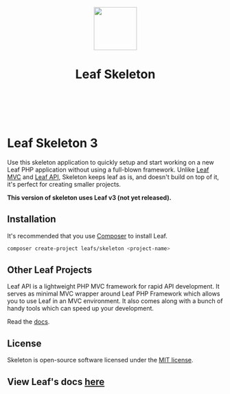 <p align="center">
    <br><br>
    <img src="https://leafphp.dev/logo.png" height="100"/>
    <h1 align="center">Leaf Skeleton</h1>
    <br>
    <br><br><br>
</p>

<!-- [![Latest Stable Version](https://poser.pugx.org/leafs/api/v/stable)](https://packagist.org/packages/leafs/api)
[![Total Downloads](https://poser.pugx.org/leafs/api/downloads)](https://packagist.org/packages/leafs/api)
[![License](https://poser.pugx.org/leafs/api/license)](https://packagist.org/packages/leafs/api) -->

# Leaf Skeleton 3

Use this skeleton application to quickly setup and start working on a new Leaf PHP application without using a full-blown framework. Unlike [Leaf MVC](//leafmvc.netlify.app) and [Leaf API](//leafphp.netlify.app/#/leaf-api/), Skeleton keeps leaf as is, and doesn't build on top of it, it's perfect for creating smaller projects.

**This version of skeleton uses Leaf v3 (not yet released).**

## Installation

It's recommended that you use [Composer](https://getcomposer.org/) to install Leaf.

```bash
composer create-project leafs/skeleton <project-name>
```

## Other Leaf Projects

Leaf API is a lightweight PHP MVC framework for rapid API development. It serves as minimal MVC wrapper around Leaf PHP Framework which allows you to use Leaf in an MVC environment. It also comes along with a bunch of handy tools which can speed up your development.

Read the [docs](https://leafphp.netlify.app/#/leaf-api/).

## License

Skeleton is open-source software licensed under the [MIT license](https://opensource.org/licenses/MIT).

## View Leaf's docs [here](https://leafphp.netlify.app/skeleton/)
